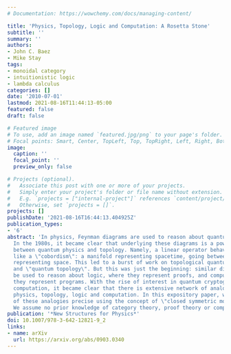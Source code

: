 ```yaml
---
# Documentation: https://wowchemy.com/docs/managing-content/

title: 'Physics, Topology, Logic and Computation: A Rosetta Stone'
subtitle: ''
summary: ''
authors:
- John C. Baez
- Mike Stay
tags:
- monoidal category
- intuitionistic logic
- lambda calculus
categories: []
date: '2010-07-01'
lastmod: 2021-08-16T11:44:13-05:00
featured: false
draft: false

# Featured image
# To use, add an image named `featured.jpg/png` to your page's folder.
# Focal points: Smart, Center, TopLeft, Top, TopRight, Left, Right, BottomLeft, Bottom, BottomRight.
image:
  caption: ''
  focal_point: ''
  preview_only: false

# Projects (optional).
#   Associate this post with one or more of your projects.
#   Simply enter your project's folder or file name without extension.
#   E.g. `projects = ["internal-project"]` references `content/project/deep-learning/index.md`.
#   Otherwise, set `projects = []`.
projects: []
publishDate: '2021-08-16T16:44:13.404925Z'
publication_types:
- '6'
abstract: 'In physics, Feynman diagrams are used to reason about quantum processes.
  In the 1980s, it became clear that underlying these diagrams is a powerful analogy
  between quantum physics and topology. Namely, a linear operator behaves very much
  like a \"cobordism\": a manifold representing spacetime, going between two manifolds
  representing space. This led to a burst of work on topological quantum field theory
  and \"quantum topology\". But this was just the beginning: similar diagrams can
  be used to reason about logic, where they represent proofs, and computation, where
  they represent programs. With the rise of interest in quantum cryptography and quantum
  computation, it became clear that there is extensive network of analogies between
  physics, topology, logic and computation. In this expository paper, we make some
  of these analogies precise using the concept of \"closed symmetric monoidal category\".
  We assume no prior knowledge of category theory, proof theory or computer science.'
publication: '*New Structures for Physics*'
doi: 10.1007/978-3-642-12821-9_2
links:
- name: arXiv
  url: https://arxiv.org/abs/0903.0340
---
```


